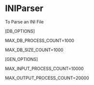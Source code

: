 # INIParser
To Parse an INI File

[DB_OPTIONS]

MAX_DB_PROCESS_COUNT=1000

MAX_DB_SIZE_COUNT=1000

[GEN_OPTIONS]

MAX_INPUT_PROCESS_COUNT=10000

MAX_OUTPUT_PROCESS_COUNT=20000


